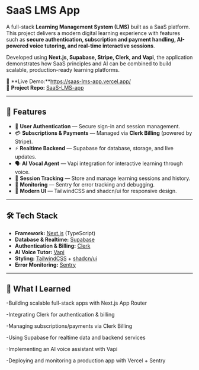 # SaaS LMS App

A full-stack **Learning Management System (LMS)** built as a SaaS platform.  
This project delivers a modern digital learning experience with features such as **secure authentication, subscription and payment handling, AI-powered voice tutoring, and real-time interactive sessions**.  

Developed using **Next.js, Supabase, Stripe, Clerk, and Vapi**, the application demonstrates how SaaS principles and AI can be combined to build scalable, production-ready learning platforms.

🚀 **Live Demo:**https://saas-lms-app.vercel.app/  
📂 **Project Repo:** [SaaS-LMS-app](https://github.com/git-shweta1010/SaaS-LMS-app)  

---

## 📖 Features

- 🔑 **User Authentication** — Secure sign-in and session management.  
- 💳 **Subscriptions & Payments** — Managed via **Clerk Billing** (powered by Stripe).   
- ⚡ **Realtime Backend** — Supabase for database, storage, and live updates.  
- 🗣 **AI Vocal Agent** — Vapi integration for interactive learning through voice.  
- 📝 **Session Tracking** — Store and manage learning sessions and history.   
- 🐞 **Monitoring** — Sentry for error tracking and debugging.  
- 🎨 **Modern UI** — TailwindCSS and shadcn/ui for responsive design.  

---

## 🛠️ Tech Stack

- **Framework:** [Next.js](https://nextjs.org/) (TypeScript)  
- **Database & Realtime:** [Supabase](https://supabase.com/)  
- **Authentication & Billing:** [Clerk](https://clerk.com/)   
- **AI Voice Tutor:** [Vapi](https://vapi.ai/)  
- **Styling:** [TailwindCSS](https://tailwindcss.com/) + [shadcn/ui](https://ui.shadcn.com/)  
- **Error Monitoring:** [Sentry](https://sentry.io/)  

---

## 🧠 What I Learned

-Building scalable full-stack apps with Next.js App Router

-Integrating Clerk for authentication & billing

-Managing subscriptions/payments via Clerk Billing

-Using Supabase for realtime data and backend services

-Implementing an AI voice assistant with Vapi

-Deploying and monitoring a production app with Vercel + Sentry


